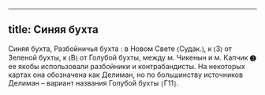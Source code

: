 
---
title: Синяя бухта
---
Синяя бухта, Разбойничья бухта
: в Новом Свете ⦅Судак.⦆, к ⦅З⦆ от Зеленой бухты, к ⦅В⦆ от Голубой бухты, между м. Чикенын и м. Капчик ❷ ее якобы использовали разбойники и контрабандисты. На некоторых картах она обозначена как Делиман, но по большинству источников Делиман – вариант названия Голубой бухты ⦃Г11⦄.

